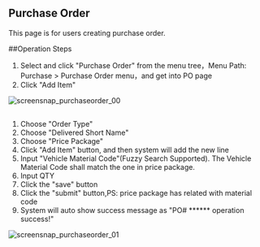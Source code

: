 ## Purchase Order

This page is for users creating purchase order.

##Operation Steps

1. Select and click "Purchase Order" from the menu tree，Menu Path: Purchase > Purchase Order menu，and get into PO page
2. Click "Add Item"

![screensnap_purchaseorder_00](https://github.com/grantpanda/gitbook_ArbeitBuch/raw/master/.gitbook/assets/screensnap_purchaseorder_00.jpg)
##
1. Choose "Order Type"
2. Choose "Delivered Short Name"
3. Choose "Price Package"
4. Click "Add Item" button, and then system will add the new line
5. Input "Vehicle Material Code"(Fuzzy Search Supported). The Vehicle Material Code shall match the one in price package.
6. Input QTY
7. Click the "save" button
8. Click the "submit" button,PS: price package has related with material code
9. System will auto show success message as "PO# ****** operation success!"

![screensnap_purchaseorder_01](https://github.com/grantpanda/gitbook_ArbeitBuch/raw/master/.gitbook/assets/screensnap_purchaseorder_01.jpg)